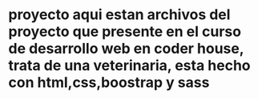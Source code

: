 # proyecto aqui estan archivos del proyecto que presente en el curso de desarrollo web en coder house, trata de una veterinaria, esta hecho con html,css,boostrap y sass
